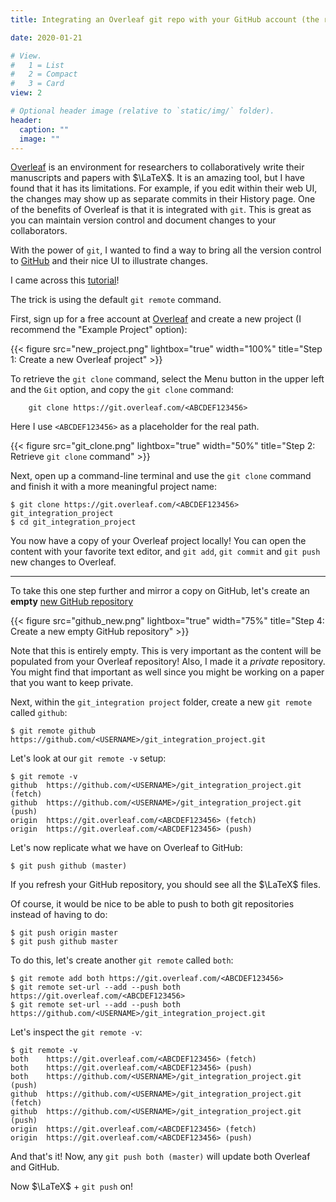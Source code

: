 ```yaml
---
title: Integrating an Overleaf git repo with your GitHub account (the right way!)

date: 2020-01-21

# View.
#   1 = List
#   2 = Compact
#   3 = Card
view: 2

# Optional header image (relative to `static/img/` folder).
header:
  caption: ""
  image: ""
---
```


[Overleaf](https://www.overleaf.com) is an environment for researchers to
collaboratively write their manuscripts and papers with $\LaTeX$. It is
an amazing tool, but I have found that it has its limitations. For example,
if you edit within their web UI, the changes may show up as separate commits
in their History page.  One of the benefits of Overleaf is that it is
integrated with `git`.  This is great as you can maintain version control
and document changes to your collaborators.

With the power of `git`, I wanted to find a way to bring all the version
control to [GitHub](https://www.github.com) and their nice UI to illustrate
changes.

I came across this [tutorial](https://ineed.coffee/3454/how-to-synchronize-an-overleaf-latex-paper-with-a-github-repository/)!

The trick is using the default `git remote` command.

First, sign up for a free account at [Overleaf](https://www.overleaf.com)
and create a new project (I recommend the "Example Project" option):

{{< figure src="new_project.png" lightbox="true" width="100%"
    title="Step 1: Create a new Overleaf project" >}}

To retrieve the `git clone` command, select the Menu button in the upper left
and the `Git` option, and copy the `git clone` command:
```
    git clone https://git.overleaf.com/<ABCDEF123456>
```

Here I use `<ABCDEF123456>` as a placeholder for the real path.

{{< figure src="git_clone.png" lightbox="true" width="50%"
    title="Step 2: Retrieve `git clone` command" >}}

Next, open up a command-line terminal and use the `git clone` command and
finish it with a more meaningful project name:

```
$ git clone https://git.overleaf.com/<ABCDEF123456> git_integration_project
$ cd git_integration_project
```

You now have a copy of your Overleaf project locally! You can open the content
with your favorite text editor, and `git add`, `git commit` and `git push`
new changes to Overleaf.

---

To take this one step further and mirror a copy on GitHub, let's create
an __empty__ [new GitHub repository](https://github.com/new)

{{< figure src="github_new.png" lightbox="true" width="75%"
    title="Step 4: Create a new empty GitHub repository" >}}

Note that this is entirely empty. This is very important as the content
will be populated from your Overleaf repository! Also, I made it a _private_
repository. You might find that important as well since you might be
working on a paper that you want to keep private.

Next, within the `git_integration project` folder, create a new `git remote`
called `github`:

```
$ git remote github https://github.com/<USERNAME>/git_integration_project.git
```

Let's look at our `git remote -v` setup:

```
$ git remote -v
github	https://github.com/<USERNAME>/git_integration_project.git (fetch)
github	https://github.com/<USERNAME>/git_integration_project.git (push)
origin	https://git.overleaf.com/<ABCDEF123456> (fetch)
origin	https://git.overleaf.com/<ABCDEF123456> (push)
```

Let's now replicate what we have on Overleaf to GitHub:

```
$ git push github (master)
```

If you refresh your GitHub repository, you should see all the $\LaTeX$ files.

Of course, it would be nice to be able to push to both git repositories instead
of having to do:
```
$ git push origin master
$ git push github master
```

To do this, let's create another `git remote` called `both`:
```
$ git remote add both https://git.overleaf.com/<ABCDEF123456>
$ git remote set-url --add --push both https://git.overleaf.com/<ABCDEF123456>
$ git remote set-url --add --push both https://github.com/<USERNAME>/git_integration_project.git
```

Let's inspect the `git remote -v`:
```
$ git remote -v
both	https://git.overleaf.com/<ABCDEF123456> (fetch)
both	https://git.overleaf.com/<ABCDEF123456> (push)
both	https://github.com/<USERNAME>/git_integration_project.git (push)
github	https://github.com/<USERNAME>/git_integration_project.git (fetch)
github	https://github.com/<USERNAME>/git_integration_project.git (push)
origin	https://git.overleaf.com/<ABCDEF123456> (fetch)
origin	https://git.overleaf.com/<ABCDEF123456> (push)
```
And that's it! Now, any `git push both (master)` will update both Overleaf and
GitHub.

Now $\LaTeX$ + `git push` on!
